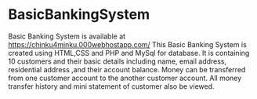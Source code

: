 # BasicBankingSystem
Basic Banking System is available at https://chinku4minku.000webhostapp.com/ 
This Basic Banking System is created using HTML,CSS and PHP and MySql for database.
It is containing 10 customers and their basic details including name, email address, residential address ,and their account balance.
Money can be transferred from one customer account to the another customer account.
All money transfer history and mini statement of customer also be viewed.

